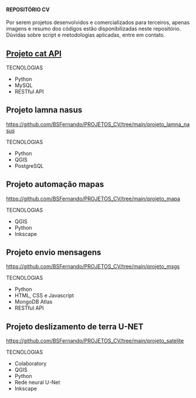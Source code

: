 <h4>REPOSITÓRIO CV</h4>
<p>Por serem projetos desenvolvidos e comercializados para terceiros, apenas imagens e resumo dos códigos estão disponibilizadas neste repositório. Dúvidas sobre script e metodologias aplicadas, entre em contato.</p>

## [Projeto cat API](https://github.com/BSFernando/PROJETOS_CV/tree/main/projeto_api_cat) 
TECNOLOGIAS
* Python
* MySQL
* RESTful API

## Projeto lamna nasus 
https://github.com/BSFernando/PROJETOS_CV/tree/main/projeto_lamna_nasus

TECNOLOGIAS
* Python
* QGIS
* PostgreSQL

## Projeto automação mapas
https://github.com/BSFernando/PROJETOS_CV/tree/main/projeto_mapa

TECNOLOGIAS

* QGIS 
* Python
* Inkscape

## Projeto envio mensagens
https://github.com/BSFernando/PROJETOS_CV/tree/main/projeto_msgs

TECNOLOGIAS

* Python
* HTML, CSS e Javascript
* MongoDB Atlas
* RESTful API

## Projeto deslizamento de terra U-NET
https://github.com/BSFernando/PROJETOS_CV/tree/main/projeto_satelite

TECNOLOGIAS

* Colaboratory
* QGIS 
* Python
* Rede neural U-Net
* Inkscape
